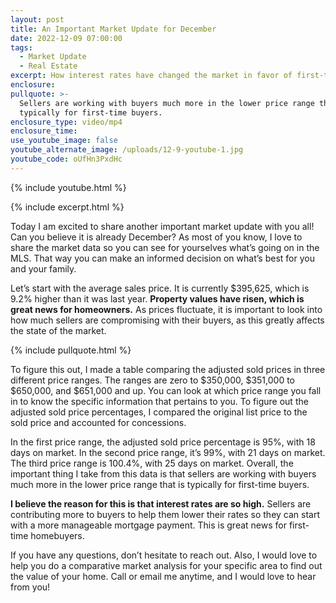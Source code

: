 ```yaml
---
layout: post
title: An Important Market Update for December
date: 2022-12-09 07:00:00
tags:
  - Market Update
  - Real Estate
excerpt: How interest rates have changed the market in favor of first-time buyers.
enclosure:
pullquote: >-
  Sellers are working with buyers much more in the lower price range that is
  typically for first-time buyers.
enclosure_type: video/mp4
enclosure_time:
use_youtube_image: false
youtube_alternate_image: /uploads/12-9-youtube-1.jpg
youtube_code: oUfHn3PxdHc
---
```

{% include youtube.html %}

{% include excerpt.html %}

Today I am excited to share another important market update with you all\! Can you believe it is already December? As most of you know, I love to share the market data so you can see for yourselves what’s going on in the MLS. That way you can make an informed decision on what’s best for you and your family.&nbsp;

Let’s start with the average sales price. It is currently $395,625, which is 9.2% higher than it was last year. **Property values have risen, which is great news for homeowners.** As prices fluctuate, it is important to look into how much sellers are compromising with their buyers, as this greatly affects the state of the market.

{% include pullquote.html %}

To figure this out, I made a table comparing the adjusted sold prices in three different price ranges. The ranges are zero to $350,000, $351,000 to $650,000, and $651,000 and up. You can look at which price range you fall in to know the specific information that pertains to you. To figure out the adjusted sold price percentages, I compared the original list price to the sold price and accounted for concessions.&nbsp;

In the first price range, the adjusted sold price percentage is 95%, with 18 days on market. In the second price range, it’s 99%, with 21 days on market. The third price range is 100.4%, with 25 days on market. Overall, the important thing I take from this data is that sellers are working with buyers much more in the lower price range that is typically for first-time buyers.&nbsp;

**I believe the reason for this is that interest rates are so high.** Sellers are contributing more to buyers to help them lower their rates so they can start with a more manageable mortgage payment. This is great news for first-time homebuyers.&nbsp;

If you have any questions, don’t hesitate to reach out. Also, I would love to help you do a comparative market analysis for your specific area to find out the value of your home. Call or email me anytime, and I would love to hear from you\!